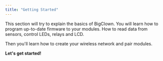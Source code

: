 ```yaml
---
title: "Getting Started"
---
```


This section will try to explain the basics of BigClown. You will learn how to program up-to-date firmware to your modules. How to read data from sensors, control LEDs, relays and LCD.

Then you'll learn how to create your wireless network and pair modules.

**Let's get started!**
